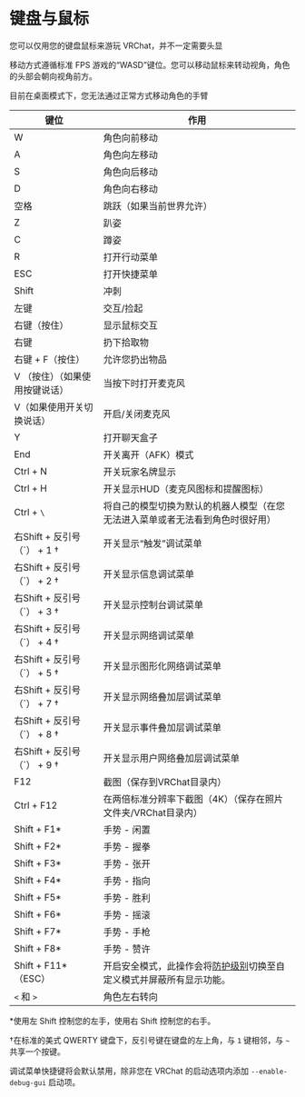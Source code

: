 # 键盘与鼠标

您可以仅用您的键盘鼠标来游玩 VRChat，并不一定需要头显

移动方式遵循标准 FPS 游戏的“WASD”键位。您可以移动鼠标来转动视角，角色的头部会朝向视角前方。

目前在桌面模式下，您无法通过正常方式移动角色的手臂

| 键位                           | 作用                                                                                                                              |
| ------------------------------ | --------------------------------------------------------------------------------------------------------------------------------- |
| W                              | 角色向前移动                                                                                                                      |
| A                              | 角色向左移动                                                                                                                      |
| S                              | 角色向后移动                                                                                                                      |
| D                              | 角色向右移动                                                                                                                      |
| 空格                           | 跳跃（如果当前世界允许）                                                                                                          |
| Z                              | 趴姿                                                                                                                              |
| C                              | 蹲姿                                                                                                                              |
| R                              | 打开行动菜单                                                                                                                      |
| ESC                            | 打开快捷菜单                                                                                                                      |
| Shift                          | 冲刺                                                                                                                              |
| 左键                           | 交互/捡起                                                                                                                         |
| 右键（按住）                   | 显示鼠标交互                                                                                                                      |
| 右键                           | 扔下拾取物                                                                                                                        |
| 右键 + F（按住）               | 允许您扔出物品                                                                                                                    |
| V （按住）（如果使用按键说话） | 当按下时打开麦克风                                                                                                                |
| V（如果使用开关切换说话）      | 开启/关闭麦克风                                                                                                                   |
| Y                              | 打开聊天盒子                                                                                                                      |
| End                            | 开关离开（AFK）模式                                                                                                               |
| Ctrl + N                       | 开关玩家名牌显示                                                                                                                  |
| Ctrl + H                       | 开关显示HUD（麦克风图标和提醒图标）                                                                                               |
| Ctrl + `\`                     | 将自己的模型切换为默认的机器人模型（在您无法进入菜单或者无法看到角色时很好用）                                                    |
| 右Shift + 反引号（\`） + 1 †   | 开关显示“触发”调试菜单                                                                                                            |
| 右Shift + 反引号（\`） + 2 †   | 开关显示信息调试菜单                                                                                                              |
| 右Shift + 反引号（\`） + 3 †   | 开关显示控制台调试菜单                                                                                                            |
| 右Shift + 反引号（\`） + 4 †   | 开关显示网络调试菜单                                                                                                              |
| 右Shift + 反引号（\`） + 5 †   | 开关显示图形化网络调试菜单                                                                                                        |
| 右Shift + 反引号（\`） + 7 †   | 开关显示网络叠加层调试菜单                                                                                                        |
| 右Shift + 反引号（\`） + 8 †   | 开关显示事件叠加层调试菜单                                                                                                        |
| 右Shift + 反引号（\`） + 9 †   | 开关显示用户网络叠加层调试菜单                                                                                                    |
| F12                            | 截图（保存到VRChat目录内）                                                                                                        |
| Ctrl + F12                     | 在两倍标准分辨率下截图（4K）（保存在照片文件夹/VRChat目录内）                                                                     |
| Shift + F1\*                   | 手势 - 闲置                                                                                                                       |
| Shift + F2\*                   | 手势 - 握拳                                                                                                                       |
| Shift + F3\*                   | 手势 - 张开                                                                                                                       |
| Shift + F4\*                   | 手势 - 指向                                                                                                                       |
| Shift + F5\*                   | 手势 - 胜利                                                                                                                       |
| Shift + F6\*                   | 手势 - 摇滚                                                                                                                       |
| Shift + F7\*                   | 手势 - 手枪                                                                                                                       |
| Shift + F8\*                   | 手势 - 赞许                                                                                                                       |
| Shift + F11\*（ESC）           | 开启安全模式，此操作会将[防护级别](/docs.vrchat.com/SYSTEM/vrchat-safety-and-trust-system.md)切换至自定义模式并屏蔽所有显示功能。 |
| `<` 和 `>`                     | 角色左右转向                                                                                                                      |

*使用左 Shift 控制您的左手，使用右 Shift 控制您的右手。

†在标准的美式 QWERTY 键盘下，反引号键在键盘的左上角，与 `1` 键相邻，与 `~` 共享一个按键。

调试菜单快捷键将会默认禁用，除非您在 VRChat 的启动选项内添加 `--enable-debug-gui` 启动项。
